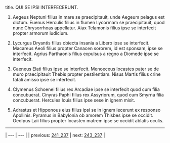 title. QUI SE IPSI INTERFECERUNT.



1. Aegeus Neptuni filius in mare se praecipitauit, unde Aegeum pelagus est dictum. Euenus Herculis filius in flumen Lycormam se praecipitauit, quod nunc Chrysorrhoas appellatur. Aiax Telamonis filius ipse se interfecit propter armorum iudicium.



2. Lycurgus Dryantis filius obiecta insania a Libero ipse se interfecit. Macareus Aeoli filius propter Canacen sororem, id est sponsam, ipse se interfecit. Agrius Parthaonis filius expulsus a regno a Diomede ipse se interfecit.



3. Caeneus Elati filius ipse se interfecit. Menoeceus Iocastes pater se de muro praecipitauit Thebis propter pestilentiam. Nisus Martis filius crine fatali amisso ipse se interfecit.



4. Clymenus Schoenei filius rex Arcadiae ipse se interfecit quod cum filia concubuerat. Cinyras Paphi filius rex Assyriorum, quod cum Smyrna filia concubuerat. Hercules Iouis filius ipse sese in ignem misit.



5. Adrastus et Hipponous eius filius ipsi se in ignem iecerunt ex responso Apollinis. Pyramus in Babylonia ob amorem Thisbes ipse se occidit. Oedipus Laii filius propter Iocasten matrem ipse se occidit ablatis oculis.



---

| --- | --- |
| previous: [241_237](../241_237/) | next: [243_237](../243_237/) |